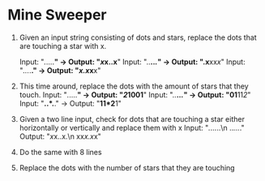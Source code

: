 # Mine Sweeper

1. Given an input string consisting of dots and stars, replace the dots that are touching a star with x.


    Input: "*.*....**" -> Output: "*x*x..x**"
    Input: "..**..*.*" -> Output: ".x**xx*x*"
    Input: "*...*.**." -> Output: "*x.x*x**x"

2. This time around, replace the dots with the amount of stars that they touch.
    Input: "*.*....**" -> Output: "*2*1001**"
    Input: "..**..*.*" -> Output: "01**11*2*"
    Input: "**..*.**." -> Output: "**11*2**1"

3. Given a two line input, check for dots that are touching a star either horizontally or vertically and replace them with x
    Input:  "*.*.....\n
             ..*...*."
    Output: "*x*x..x.\n
             xx*x.x*x"

4. Do the same with 8 lines

5. Replace the dots with the number of stars that they are touching